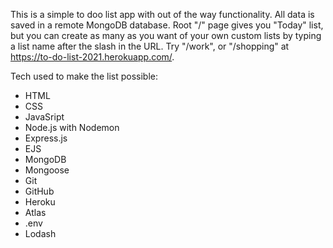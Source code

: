 This is a simple to doo list app with out of the way functionality. All data is saved in a remote MongoDB database.
Root "/" page gives you "Today" list, but you can create as many as you want of your own custom lists by typing a list name after the slash in the URL.
Try "/work", or "/shopping" at https://to-do-list-2021.herokuapp.com/.

Tech used to make the list possible:
<ul>
  <li>HTML</li>
  <li>CSS</li>
  <li>JavaSript</li>
  <li>Node.js with Nodemon</li>
  <li>Express.js</li>
  <li>EJS</li>
  <li>MongoDB</li>
  <li>Mongoose</li>
  <li>Git</li>
  <li>GitHub</li>
  <li>Heroku</li>
  <li>Atlas</li>
  <li>.env</li>
  <li>Lodash</li>
</ul>
